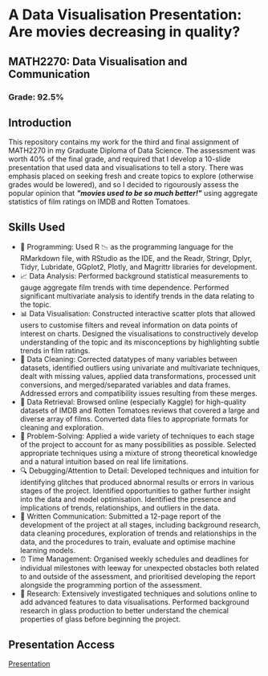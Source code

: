 # A Data Visualisation Presentation: Are movies decreasing in quality? 

## MATH2270: Data Visualisation and Communication

### Grade: 92.5%

## Introduction

This repository contains my work for the third and final assignment of MATH2270 in my Graduate Diploma of Data Science. The assessment was worth 40% of the final grade, 
and required that I develop a 10-slide presentation that used data and visualisations to tell a story. There was emphasis placed on seeking fresh and create topics to
explore (otherwise grades would be lowered), and so I decided to rigourously assess the popular opinion that ***"movies used to be so much better!"*** using aggregate statistics
of film ratings on IMDB and Rotten Tomatoes.

## Skills Used

- 💾 Programming: Used R 📉 as the programming language for the RMarkdown file, with RStudio as the IDE, and the Readr, Stringr, Dplyr, Tidyr, Lubridate, GGplot2, Plotly, and Magrittr libraries for development.
- 📈 Data Analysis: Performed background statistical measurements to gauge aggregate film trends with time dependence. Performed significant multivariate analysis to identify trends in the data relating to the topic.
- 📊 Data Visualisation: Constructed interactive scatter plots that allowed users to customise filters and reveal information on data points of interest on charts. Designed the visualisations to constructively develop understanding of the topic and its misconceptions by highlighting subtle trends in film ratings.
- 🧼 Data Cleaning: Corrected datatypes of many variables between datasets, identified outliers using univariate and multivariate techniques, dealt with missing values, applied data transformations, processed unit conversions, and merged/separated variables and data frames. Addressed errors and compatibility issues resulting from these merges.
- 📧 Data Retrieval: Browsed online (especially Kaggle) for high-quality datasets of IMDB and Rotten Tomatoes reviews that covered a large and diverse array of films. Converted data files to appropriate formats for cleaning and exploration.
- 📐 Problem-Solving: Applied a wide variety of techniques to each stage of the project to account for as many possibilities as possible. Selected appropriate techniques using a mixture of strong theoretical knowledge and a natural intuition based on real life limitations.
- 🔍 Debugging/Attention to Detail: Developed techniques and intuition for identifying glitches that produced abnormal results or errors in various stages of the project. Identified opportunities to gather further insight into the data and model optimisation. Identified the presence and implications of trends, relationships, and outliers in the data.
- 📝 Written Communication: Submitted a 12-page report of the development of the project at all stages, including background research, data cleaning procedures, exploration of trends and relationships in the data, and the procedures to train, evaluate and optimise machine learning models.
- ⏰ Time Management: Organised weekly schedules and deadlines for individual milestones with leeway for unexpected obstacles both related to and outside of the assessment, and prioritised developing the report alongside the programming portion of the assessment.
- 🔬 Research: Extensively investigated techniques and solutions online to add advanced features to data visualisations. Performed background research in glass production to better understand the chemical properties of glass before beginning the project.

## Presentation Access

[Presentation](https://rpubs.com/JPLosebrick/1241329)
